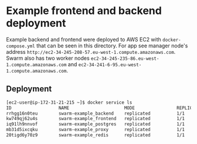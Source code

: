 # Example frontend and backend deployment

Example backend and frontend were deployed to AWS EC2 with `docker-compose.yml` that can be seen in this directory. For app see manager node's address `http://ec2-34-245-208-57.eu-west-1.compute.amazonaws.com`. Swarm also has two worker nodes `ec2-34-245-235-86.eu-west-1.compute.amazonaws.com` and `ec2-34-241-6-95.eu-west-1.compute.amazonaws.com`.

## Deployment

```bash
[ec2-user@ip-172-31-21-215 ~]$ docker service ls
ID                  NAME                     MODE                REPLICAS            IMAGE                                    PORTS
rrhgg16n0teu        swarm-example_backend    replicated          1/1                 cyansea/backend-example-docker:latest    *:8000->8000/tcp
kw749qj62u4s        swarm-example_frontend   replicated          1/1                 cyansea/frontend-example-docker:latest   *:5000->5000/tcp
iq91lh9nnvof        swarm-example_postgres   replicated          1/1                 postgres:latest                          *:5432->5432/tcp
mb31d5ixcqku        swarm-example_proxy      replicated          1/1                 jwilder/nginx-proxy:latest               *:80->80/tcp
20tigd6y70z9        swarm-example_redis      replicated          1/1                 redis:latest                             *:6379->6379/tcp
```